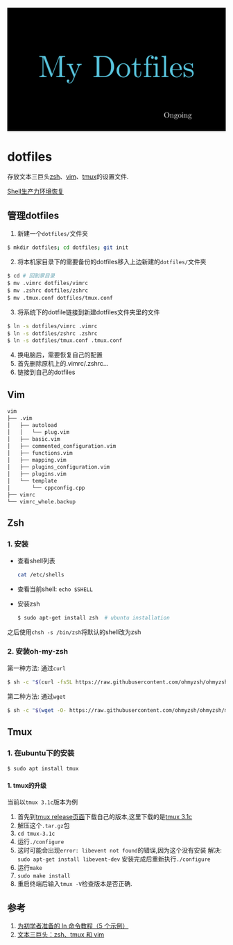 ![dotfiles](./img/MyDotfiles.png)

# dotfiles

存放文本三巨头[zsh][1]、[vim][2]、[tmux][3]的设置文件.

[Shell生产力环境恢复][4]

## 管理dotfiles

1. 新建一个`dotfiles/`文件夹
```bash
$ mkdir dotfiles; cd dotfiles; git init
```
2. 将本机家目录下的需要备份的dotfiles移入上边新建的`dotfiles/`文件夹
```bash
$ cd # 回到家目录
$ mv .vimrc dotfiles/vimrc
$ mv .zshrc dotfiles/zshrc
$ mv .tmux.conf dotfiles/tmux.conf
```
3. 将系统下的dotfile链接到新建dotfiles文件夹里的文件
```bash
$ ln -s dotfiles/vimrc .vimrc
$ ln -s dotfiles/zshrc .zshrc
$ ln -s dotfiles/tmux.conf .tmux.conf
```

4. 换电脑后，需要恢复自己的配置
  1. 首先删除原机上的.vimrc/.zshrc...
  2. 链接到自己的dotfiles


## Vim

```text
vim
├── .vim
│   ├── autoload
│   │   └── plug.vim
│   ├── basic.vim
│   ├── commented_configuration.vim
│   ├── functions.vim
│   ├── mapping.vim
│   ├── plugins_configuration.vim
│   ├── plugins.vim
│   └── template
│       └── cppconfig.cpp
├── vimrc
└── vimrc_whole.backup
```

## Zsh 

### 1. 安装

- 查看shell列表
    ```bash
    cat /etc/shells
    ```

- 查看当前shell: `echo $SHELL`
- 安装zsh

    ```bash
    $ sudo apt-get install zsh  # ubuntu installation
    ```

之后使用`chsh -s /bin/zsh`将默认的shell改为zsh

### 2. 安装oh-my-zsh

第一种方法: 通过`curl`
```bash
$ sh -c "$(curl -fsSL https://raw.githubusercontent.com/ohmyzsh/ohmyzsh/master/tools/install.sh)"
```
第二种方法: 通过`wget`
```bash
$ sh -c "$(wget -O- https://raw.githubusercontent.com/ohmyzsh/ohmyzsh/master/tools/install.sh)"
```
## Tmux

### 1. 在ubuntu下的安装
```bash
$ sudo apt install tmux
```

#### 1. tmux的升级

当前以`tmux 3.1c`版本为例

1. 首先到[tmux release页面][5]下载自己的版本,这里下载的是[tmux 3.1c][6]
2. 解压这个`.tar.gz`包
3. `cd tmux-3.1c`
4. 运行`./configure`
5. 这时可能会出现`error: libevent not found`的错误,因为这个没有安装
  解决: `sudo apt-get install libevent-dev`
  安装完成后重新执行`./configure`
6. 运行`make`
7. `sudo make install`
8. 重启终端后输入`tmux -V`检查版本是否正确.


[1]: http://www.zsh.org/
[2]: http://www.vim.org/
[3]: https://github.com/tmux/tmux
[4]: https://www.ongoing.ink/blog/posts/2020/07/recover-the-shell-production-environment.html
[5]: https://github.com/tmux/tmux/releases/
[6]: https://github.com/tmux/tmux/releases/tag/3.1c

## 参考
1. [为初学者准备的 ln 命令教程（5 个示例）](https://linux.cn/article-9501-1.html)
2. [文本三巨头：zsh、tmux 和 vim](https://linux.cn/article-5399-1.html)
